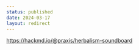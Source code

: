 ```yaml
---
status: published
date: 2024-03-17
layout: redirect
---
```

https://hackmd.io/@praxis/herbalism-soundboard